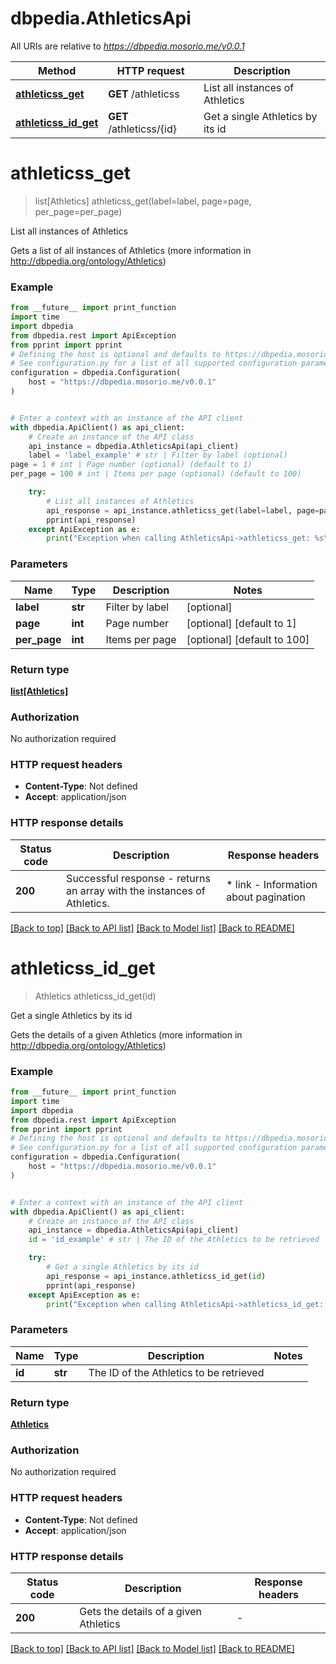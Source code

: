 # dbpedia.AthleticsApi

All URIs are relative to *https://dbpedia.mosorio.me/v0.0.1*

Method | HTTP request | Description
------------- | ------------- | -------------
[**athleticss_get**](AthleticsApi.md#athleticss_get) | **GET** /athleticss | List all instances of Athletics
[**athleticss_id_get**](AthleticsApi.md#athleticss_id_get) | **GET** /athleticss/{id} | Get a single Athletics by its id


# **athleticss_get**
> list[Athletics] athleticss_get(label=label, page=page, per_page=per_page)

List all instances of Athletics

Gets a list of all instances of Athletics (more information in http://dbpedia.org/ontology/Athletics)

### Example

```python
from __future__ import print_function
import time
import dbpedia
from dbpedia.rest import ApiException
from pprint import pprint
# Defining the host is optional and defaults to https://dbpedia.mosorio.me/v0.0.1
# See configuration.py for a list of all supported configuration parameters.
configuration = dbpedia.Configuration(
    host = "https://dbpedia.mosorio.me/v0.0.1"
)


# Enter a context with an instance of the API client
with dbpedia.ApiClient() as api_client:
    # Create an instance of the API class
    api_instance = dbpedia.AthleticsApi(api_client)
    label = 'label_example' # str | Filter by label (optional)
page = 1 # int | Page number (optional) (default to 1)
per_page = 100 # int | Items per page (optional) (default to 100)

    try:
        # List all instances of Athletics
        api_response = api_instance.athleticss_get(label=label, page=page, per_page=per_page)
        pprint(api_response)
    except ApiException as e:
        print("Exception when calling AthleticsApi->athleticss_get: %s\n" % e)
```

### Parameters

Name | Type | Description  | Notes
------------- | ------------- | ------------- | -------------
 **label** | **str**| Filter by label | [optional] 
 **page** | **int**| Page number | [optional] [default to 1]
 **per_page** | **int**| Items per page | [optional] [default to 100]

### Return type

[**list[Athletics]**](Athletics.md)

### Authorization

No authorization required

### HTTP request headers

 - **Content-Type**: Not defined
 - **Accept**: application/json

### HTTP response details
| Status code | Description | Response headers |
|-------------|-------------|------------------|
**200** | Successful response - returns an array with the instances of Athletics. |  * link - Information about pagination <br>  |

[[Back to top]](#) [[Back to API list]](../README.md#documentation-for-api-endpoints) [[Back to Model list]](../README.md#documentation-for-models) [[Back to README]](../README.md)

# **athleticss_id_get**
> Athletics athleticss_id_get(id)

Get a single Athletics by its id

Gets the details of a given Athletics (more information in http://dbpedia.org/ontology/Athletics)

### Example

```python
from __future__ import print_function
import time
import dbpedia
from dbpedia.rest import ApiException
from pprint import pprint
# Defining the host is optional and defaults to https://dbpedia.mosorio.me/v0.0.1
# See configuration.py for a list of all supported configuration parameters.
configuration = dbpedia.Configuration(
    host = "https://dbpedia.mosorio.me/v0.0.1"
)


# Enter a context with an instance of the API client
with dbpedia.ApiClient() as api_client:
    # Create an instance of the API class
    api_instance = dbpedia.AthleticsApi(api_client)
    id = 'id_example' # str | The ID of the Athletics to be retrieved

    try:
        # Get a single Athletics by its id
        api_response = api_instance.athleticss_id_get(id)
        pprint(api_response)
    except ApiException as e:
        print("Exception when calling AthleticsApi->athleticss_id_get: %s\n" % e)
```

### Parameters

Name | Type | Description  | Notes
------------- | ------------- | ------------- | -------------
 **id** | **str**| The ID of the Athletics to be retrieved | 

### Return type

[**Athletics**](Athletics.md)

### Authorization

No authorization required

### HTTP request headers

 - **Content-Type**: Not defined
 - **Accept**: application/json

### HTTP response details
| Status code | Description | Response headers |
|-------------|-------------|------------------|
**200** | Gets the details of a given Athletics |  -  |

[[Back to top]](#) [[Back to API list]](../README.md#documentation-for-api-endpoints) [[Back to Model list]](../README.md#documentation-for-models) [[Back to README]](../README.md)

